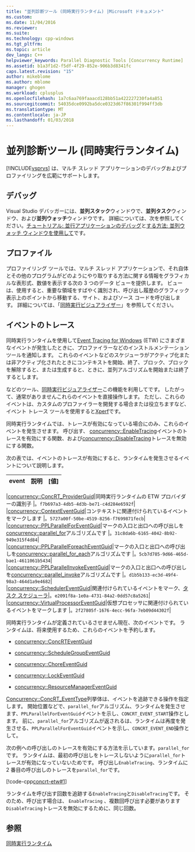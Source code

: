 ```yaml
---
title: "並列診断ツール (同時実行ランタイム) |Microsoft ドキュメント"
ms.custom: 
ms.date: 11/04/2016
ms.reviewer: 
ms.suite: 
ms.technology: cpp-windows
ms.tgt_pltfrm: 
ms.topic: article
dev_langs: C++
helpviewer_keywords: Parallel Diagnostic Tools [Concurrency Runtime]
ms.assetid: b1a3f1d2-f5df-4f29-852e-906b3d8341fc
caps.latest.revision: "15"
author: mikeblome
ms.author: mblome
manager: ghogen
ms.workload: cplusplus
ms.openlocfilehash: 1a7c6aa769faaacd128bb51a422227230fa4a851
ms.sourcegitcommit: 54035dce0992ba5dce0323d67f86301f994ff3db
ms.translationtype: MT
ms.contentlocale: ja-JP
ms.lasthandoff: 01/03/2018
---
```

# <a name="parallel-diagnostic-tools-concurrency-runtime"></a>並列診断ツール (同時実行ランタイム)
[!INCLUDE[vsprvs](../../assembler/masm/includes/vsprvs_md.md)] は、マルチ スレッド アプリケーションのデバッグおよびプロファイリングを広範にサポートします。  
  
## <a name="debugging"></a>デバッグ  
 Visual Studio デバッガーには、**並列スタック**ウィンドウで、**並列タスク**ウィンドウ、および**並列ウォッチ**ウィンドウです。 詳細については、次を参照してください。[チュートリアル: 並行アプリケーションのデバッグ](/visualstudio/debugger/walkthrough-debugging-a-parallel-application)と[する方法: 並列ウォッチ ウィンドウを使用して](/visualstudio/debugger/how-to-use-the-parallel-watch-window)です。  
  
## <a name="profiling"></a>プロファイル  
 プロファイリング ツールでは、マルチ スレッド アプリケーションで、それ自体とその他のプログラムがどのようにやり取りする方法に関する情報をグラフィカルな表形式、数値を表示する次の 3 つのデータ ビューを提供します。 ビューは、使用すると、重要な領域をすばやく識別され、呼び出し履歴のグラフィック表示上のポイントから移動する、サイト、およびソース コードを呼び出します。 詳細については、「[同時実行ビジュアライザー](/visualstudio/profiling/concurrency-visualizer)」を参照してください。  
  
## <a name="event-tracing"></a>イベントのトレース  
 同時実行ランタイムを使用して[Event Tracing for Windows](http://msdn.microsoft.com/library/windows/desktop/bb968803) (ETW) にさまざまなイベントが発生したときに、プロファイラーなどのインストルメンテーション ツールを通知します。 これらのイベントなどのスケジューラがアクティブ化または非アクティブ化されたときにコンテキストを開始、終了、ブロック、ブロックを解除すると、または生成すると、ときに、並列アルゴリズムを開始または終了するとします。  
  
 などのツール、[同時実行ビジュアライザー](/visualstudio/profiling/concurrency-visualizer)この機能を利用してです。 したがって、通常がありませんこれらのイベントを直接操作します。 ただし、これらのイベントは、カスタムのプロファイラーを開発する場合または役立ちますなど、イベント トレース ツールを使用すると[Xperf](http://go.microsoft.com/fwlink/p/?linkid=160628)です。  
  
 同時実行ランタイムでは、トレースが有効になっている場合にのみ、これらのイベントを発生させます。 呼び出す、 [concurrency::EnableTracing](reference/concurrency-namespace-functions.md#enabletracing)イベントのトレースを有効にする関数、および[concurrency::DisableTracing](reference/concurrency-namespace-functions.md#disabletracing)トレースを無効にする関数。  
  
 次の表では、イベントのトレースが有効にすると、ランタイムを発生させるイベントについて説明します。  
  
|event|説明|[値]|  
|-----------|-----------------|-----------|  

|[concurrency::ConcRT_ProviderGuid](reference/concurrency-namespace-constants1.md#concrt_providerguid)|同時実行ランタイムの ETW プロバイダーの識別子 |。`f7b697a3-4db5-4d3b-be71-c4d284e6592f`|  
|[concurrency::ContextEventGuid](reference/concurrency-namespace-constants1.md#contexteventguid)|コンテキストに関連付けられているイベントをマークします |。`5727a00f-50be-4519-8256-f7699871fecb`|  
|[concurrency::PPLParallelForEventGuid](reference/concurrency-namespace-constants1.md#pplparallelforeventguid)|マークの入口と出口への呼び出しを[concurrency::parallel_for](reference/concurrency-namespace-functions.md#parallel_for)アルゴリズムです |。`31c8da6b-6165-4042-8b92-949e315f4d84`|  
|[concurrency::PPLParallelForeachEventGuid](reference/concurrency-namespace-constants1.md#pplparallelforeacheventguid)|マークの入口と出口への呼び出しを[concurrency::parallel_for_each](reference/concurrency-namespace-functions.md#parallel_for_each)アルゴリズムです |。`5cb7d785-9d66-465d-bae1-4611061b5434`|  
|[concurrency::PPLParallelInvokeEventGuid](reference/concurrency-namespace-constants1.md#pplparallelinvokeeventguid)|マークの入口と出口への呼び出しを[concurrency::parallel_invoke](reference/concurrency-namespace-functions.md#parallel_invoke)アルゴリズムです |。`d1b5b133-ec3d-49f4-98a3-464d1a9e4682`|  
|[concurrency::SchedulerEventGuid](reference/concurrency-namespace-constants1.md#schedulereventguid)|関連付けられているイベントをマーク、[タスク スケジューラ](../../parallel/concrt/task-scheduler-concurrency-runtime.md)|。`e2091f8a-1e0a-4731-84a2-0dd57c8a5261`|  
|[concurrency::VirtualProcessorEventGuid](reference/concurrency-namespace-constants1.md#virtualprocessoreventguid)|仮想プロセッサに関連付けられているイベントをマークします |。`2f27805f-1676-4ecc-96fa-7eb09d44302f`|  
  
 同時実行ランタイムが定義されているさせません現在、次のイベントです。 ランタイムは、将来使用するため、これらのイベントを予約します。  
  
-   [concurrency::ConcRTEventGuid](reference/concurrency-namespace-constants1.md#concrteventguid)  
  
-   [concurrency::ScheduleGroupEventGuid](reference/concurrency-namespace-constants1.md#schedulereventguid)  
  
-   [concurrency::ChoreEventGuid](reference/concurrency-namespace-constants1.md#choreeventguid)  
  
-   [concurrency::LockEventGuid](reference/concurrency-namespace-constants1.md#lockeventguid)  
  
-   [concurrency::ResourceManagerEventGuid](reference/concurrency-namespace-constants1.md#resourcemanagereventguid)  
  
 [Concurrency::ConcRT_EventType](reference/concurrency-namespace-enums.md#concrt_eventtype)列挙体は、イベントを追跡できる操作を指定します。 開始位置などで、`parallel_for`アルゴリズム、ランタイムを発生させます、`PPLParallelForEventGuid`イベントを示し、`CONCRT_EVENT_START`操作とします。 前に、`parallel_for`アルゴリズムが返されるは、ランタイムは再度を発生させる、`PPLParallelForEventGuid`イベントを示し、`CONCRT_EVENT_END`操作として。  
  
 次の例への呼び出しのトレースを有効にする方法を示しています。`parallel_for`です。 ランタイムは、最初の呼び出しをトレースしないように`parallel_for`トレースが有効になっていないためです。 呼び出し`EnableTracing`、ランタイムに 2 番目の呼び出しのトレースを`parallel_for`です。  
  
 [!code-cpp[concrt-etw#1](../../parallel/concrt/codesnippet/cpp/parallel-diagnostic-tools-concurrency-runtime_1.cpp)]  
  
 ランタイムを呼び出す回数を追跡する`EnableTracing`と`DisableTracing`です。 そのため、呼び出す場合は、 `EnableTracing` 、複数回呼び出す必要があります`DisableTracing`トレースを無効にするために、同じ回数。  
  
## <a name="see-also"></a>参照  
 [同時実行ランタイム](../../parallel/concrt/concurrency-runtime.md)

